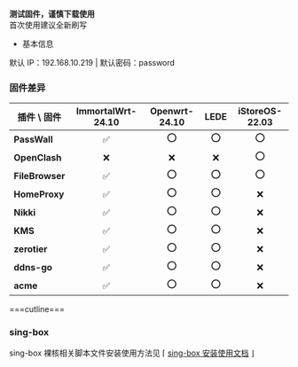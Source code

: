 **测试固件，谨慎下载使用**  
首次使用建议全新刷写

* 基本信息

默认 IP：192.168.10.219 | 默认密码：password 

### 固件差异

| 插件 \ 固件       | ImmortalWrt-24.10 | Openwrt-24.10 | LEDE | iStoreOS-22.03 |
|-------------------|:-----------------:|:-------------:|:----:|:--------------:|
| **PassWall**      |       ✅         |       ⭕      |  ⭕  |       ⭕       |
| **OpenClash**     |       ❌         |       ❌      |  ❌  |       ⭕       |
| **FileBrowser**   |       ✅         |       ⭕      |  ⭕  |       ⭕       |
| **HomeProxy**     |       ✅         |       ⭕      |  ⭕  |       ❌       |
| **Nikki**         |       ✅         |       ⭕      |  ⭕  |       ❌       |
| **KMS**           |       ✅         |       ⭕      |  ⭕  |       ❌       |
| **zerotier**      |       ✅         |       ⭕      |  ⭕  |       ❌       |
| **ddns-go**       |       ✅         |       ⭕      |  ⭕  |       ❌       |
| **acme**          |       ✅         |       ⭕      |  ⭕  |       ❌       |


===cutline===
### sing-box

sing-box 裸核相关脚本文件安装使用方法见 ⌈ [sing-box 安装使用文档](https://github.com/ffuqiangg/build_openwrt/blob/main/doc/sing-box_new.md) ⌋
